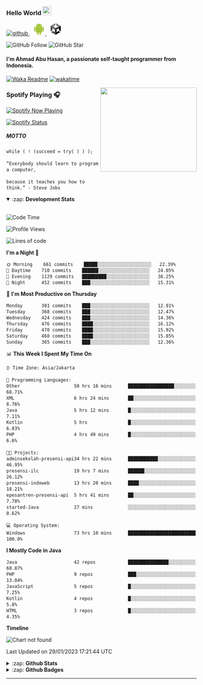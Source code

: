 ### Hello World <img src="https://github.com/eby8zevin/eby8zevin/blob/main/assets/Hi.gif"  width="23" height="23">

<p align="left">
  <a href="https://github.com/eby8zevin" target="_blank">
    <img src="https://github.com/eby8zevin/eby8zevin/blob/main/assets/GitHub.png" alt="github" width="33" height="33"/>
  </a>
  &nbsp;
  <a href="https://github.com/eby8zevin/QRBarcode" target="_blank">
    <img src="https://raw.githubusercontent.com/devicons/devicon/master/icons/android/android-plain.svg" alt="android" width="33" height="33"/>
  </a>
  &nbsp;
  <a href="https://github.com/eby8zevin/unity-ARMarker" target="_blank">
    <img src="https://raw.githubusercontent.com/devicons/devicon/master/icons/unity/unity-original.svg" alt="unity" width="33" height="33"/>
  </a>
</p>

![GitHub Follow](https://img.shields.io/github/followers/eby8zevin.svg?style=social&label=Follow)
![GitHub Star](https://img.shields.io/github/stars/eby8zevin?affiliations=OWNER%2CCOLLABORATOR&style=social&label=Star)

#### I'm Ahmad Abu Hasan, a passionate self-taught programmer from Indonesia.

[![Waka Readme](https://github.com/eby8zevin/eby8zevin/actions/workflows/anmol098.yml/badge.svg)](https://github.com/eby8zevin/eby8zevin/actions/workflows/anmol098.yml)
[![wakatime](https://wakatime.com/badge/user/bbcd646f-1daf-4865-a20e-46d4c803e6f8.svg)](https://wakatime.com/@bbcd646f-1daf-4865-a20e-46d4c803e6f8)

<img src="https://github.com/eby8zevin/eby8zevin/blob/main/assets/Octocat.png" width="255" height="222" align='right'>

### Spotify Playing 🎧

[<img src="https://spotify-now-playing-ahmadabuhasan.vercel.app/api/spotify-playing" alt="Spotify Now Playing" width="350" />](https://open.spotify.com/user/gr3y7pr12w9ol2dy2ccdb10e7)

[<img src="https://readme-spotify-status-ahmadabuhasan.vercel.app/api/run-spotify-status" alt="Spotify Status" width="350" />](https://open.spotify.com/user/gr3y7pr12w9ol2dy2ccdb10e7)

##### MOTTO

```
while ( ! (succeed = try( ) ) );

“Everybody should learn to program a computer,

because it teaches you how to think.” - Steve Jobs
```

<details open>
  <summary> :zap: <b>Development Stats</b> </summary>
<br/>

<!--START_SECTION:waka-->
![Code Time](http://img.shields.io/badge/Code%20Time-2%2C606%20hrs%2013%20mins-blue)

![Profile Views](http://img.shields.io/badge/Profile%20Views-26-blue)

![Lines of code](https://img.shields.io/badge/From%20Hello%20World%20I%27ve%20Written-259%20Thousand%20lines%20of%20code-blue)

**I'm a Night 🦉** 

```text
🌞 Morning    661 commits    █████░░░░░░░░░░░░░░░░░░░░   22.39% 
🌆 Daytime    710 commits    ██████░░░░░░░░░░░░░░░░░░░   24.05% 
🌃 Evening    1129 commits   █████████░░░░░░░░░░░░░░░░   38.25% 
🌙 Night      452 commits    ███░░░░░░░░░░░░░░░░░░░░░░   15.31%

```
📅 **I'm Most Productive on Thursday** 

```text
Monday       381 commits    ███░░░░░░░░░░░░░░░░░░░░░░   12.91% 
Tuesday      368 commits    ███░░░░░░░░░░░░░░░░░░░░░░   12.47% 
Wednesday    424 commits    ███░░░░░░░░░░░░░░░░░░░░░░   14.36% 
Thursday     476 commits    ████░░░░░░░░░░░░░░░░░░░░░   16.12% 
Friday       470 commits    ████░░░░░░░░░░░░░░░░░░░░░   15.92% 
Saturday     468 commits    ████░░░░░░░░░░░░░░░░░░░░░   15.85% 
Sunday       365 commits    ███░░░░░░░░░░░░░░░░░░░░░░   12.36%

```


📊 **This Week I Spent My Time On** 

```text
⌚︎ Time Zone: Asia/Jakarta

💬 Programming Languages: 
Other                    50 hrs 16 mins      █████████████████░░░░░░░░   68.71% 
XML                      6 hrs 24 mins       ██░░░░░░░░░░░░░░░░░░░░░░░   8.76% 
Java                     5 hrs 12 mins       █░░░░░░░░░░░░░░░░░░░░░░░░   7.11% 
Kotlin                   5 hrs               █░░░░░░░░░░░░░░░░░░░░░░░░   6.83% 
PHP                      4 hrs 49 mins       █░░░░░░░░░░░░░░░░░░░░░░░░   6.6%

🐱‍💻 Projects: 
adminsekolah-presensi-api34 hrs 22 mins      ███████████░░░░░░░░░░░░░░   46.95% 
presensi-ilc             19 hrs 7 mins       ██████░░░░░░░░░░░░░░░░░░░   26.12% 
presensi-indoweb         13 hrs 20 mins      ████░░░░░░░░░░░░░░░░░░░░░   18.21% 
epesantren-presensi-api  5 hrs 41 mins       ██░░░░░░░░░░░░░░░░░░░░░░░   7.78% 
started-Java             27 mins             ░░░░░░░░░░░░░░░░░░░░░░░░░   0.62%

💻 Operating System: 
Windows                  73 hrs 10 mins      █████████████████████████   100.0%

```

**I Mostly Code in Java** 

```text
Java                     42 repos            ███████████████░░░░░░░░░░   60.87% 
PHP                      9 repos             ███░░░░░░░░░░░░░░░░░░░░░░   13.04% 
JavaScript               5 repos             █░░░░░░░░░░░░░░░░░░░░░░░░   7.25% 
Kotlin                   4 repos             █░░░░░░░░░░░░░░░░░░░░░░░░   5.8% 
HTML                     3 repos             █░░░░░░░░░░░░░░░░░░░░░░░░   4.35%

```


**Timeline**

![Chart not found](https://raw.githubusercontent.com/eby8zevin/eby8zevin/main/charts/bar_graph.png) 


 Last Updated on 29/01/2023 17:21:44 UTC
<!--END_SECTION:waka-->

</details>

<details>
  <summary> :zap: <b>Github Stats</b> </summary>
<p align="center">:heart:</p>
<p align="center"><a href="https://github.com/eby8zevin">
  <img src="https://github-readme-stats.vercel.app/api?username=eby8zevin&show_icons=true&theme=dark&line_height=20">
  <img src="https://github-readme-stats.vercel.app/api/top-langs/?username=eby8zevin&layout=compact&theme=dark">
</a></p>
<p align="center">
  <a href="https://github.com/eby8zevin">
    <img src="https://github-readme-streak-stats.herokuapp.com/?user=eby8zevin&theme=dark"/>
  </a>
</p>
</details>

<details>
  <summary> :zap: <b>Github Badges</b> </summary>
  <br>
  <a href='https://archiveprogram.github.com/'><img src='https://raw.githubusercontent.com/acervenky/animated-github-badges/master/assets/acbadge.gif' width='40' height='40'></a> 
  <a href='https://docs.github.com/en/developers'><img src='https://raw.githubusercontent.com/acervenky/animated-github-badges/master/assets/devbadge.gif' width='40' height='40'></a> 
  <a href='https://github.com/pricing'><img src='https://raw.githubusercontent.com/acervenky/animated-github-badges/master/assets/pro.gif' width='40' height='40'></a> 
  <a href='https://stars.github.com/'><img src='https://raw.githubusercontent.com/acervenky/animated-github-badges/master/assets/starbadge.gif' width='35' height='35'></a> 
  <a href='https://docs.github.com/en/github/supporting-the-open-source-community-with-github-sponsors'><img src='https://raw.githubusercontent.com/acervenky/animated-github-badges/master/assets/sponsorbadge.gif' width='35' height='35'></a>
</details>

---
